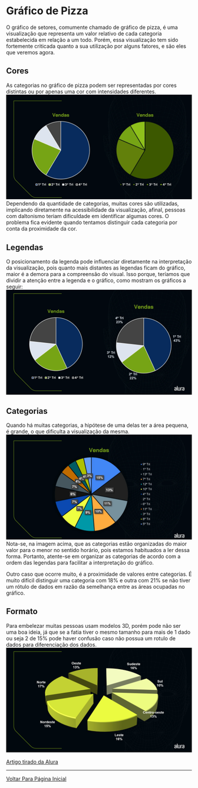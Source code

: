 # Gráfico de Pizza 
O gráfico de setores, comumente chamado de gráfico de pizza, é uma visualização que representa um valor relativo de cada categoria estabelecida em relação a um todo. Porém, essa visualização tem sido fortemente criticada quanto a sua utilização por alguns fatores, e são eles que veremos agora.

## Cores
As categorias no gráfico de pizza podem ser representadas por cores distintas ou por apenas uma cor com intensidades diferentes.
![Grafico de pizza cores](/ESTATISTICA/ASSETS/graficoDePizza.webp)
Dependendo da quantidade de categorias, muitas cores são utilizadas, implicando diretamente na acessibilidade da visualização, afinal, pessoas com daltonismo teriam dificuldade em identificar algumas cores. O problema fica evidente quando tentamos distinguir cada categoria por conta da proximidade da cor.

## Legendas
O posicionamento da legenda pode influenciar diretamente na interpretação da visualização, pois quanto mais distantes as legendas ficam do gráfico, maior é a demora para a compreensão do visual. Isso porque, teríamos que dividir a atenção entre a legenda e o gráfico, como mostram os gráficos a seguir:
![Formato das legendas no grafico](/ESTATISTICA/ASSETS/formatoLegendasGraficos.webp)

## Categorias
Quando há muitas categorias, a hipótese de uma delas ter a área pequena, é grande, o que dificulta a visualização da mesma.
![Formato de grafico com muitas categorias](/ESTATISTICA/ASSETS/formatoGraficoMuitasCategorias.webp)
Nota-se, na imagem acima, que as categorias estão organizadas do maior valor para o menor no sentido horário, pois estamos habituados a ler dessa forma. Portanto, atente-se em organizar as categorias de acordo com a ordem das legendas para facilitar a interpretação do gráfico.

Outro caso que ocorre muito, é a proximidade de valores entre categorias. É muito difícil distinguir uma categoria com 18% e outra com 21% se não tiver um rótulo de dados em razão da semelhança entre as áreas ocupadas no gráfico.

## Formato
Para embelezar muitas pessoas usam modelos 3D, porém pode não ser uma boa ideia, já que se a fatia tiver o mesmo tamanho para mais de 1 dado ou seja 2 de 15% pode haver confusão caso não possua um rotulo de dados para diferenciação dos dados.
![Exemplo de grafico de pizza 3d](/ESTATISTICA/ASSETS/exemploGraficoPizza3D.jpg)

[Artigo tirado da Alura](https://www.alura.com.br/artigos/grafico-de-pizza?_gl=1*1pg65bv*_ga*MTI0MjAwNDk0Ni4xNzAyMzg5NTU1*_ga_1EPWSW3PCS*MTcwOTA1MjY5OC4xNjcuMS4xNzA5MDU1MDc3LjAuMC4w*_fplc*TVZLSXJjbyUyRnpFZ3Y1eGJQdk1McmR4Q25OeFN3TkNaVFA3dmFlV1VFdmklMkJta0NjaWNZVlowelRUdFQlMkJFUjZDdG51SURNSmxpTzR4eHlWdFRpaGlXMHJ1JTJGUVphWnlkMVVuQWJWQnR3ZE0xVzVleW1ua1FtRUFXRUhRVnVHSWclM0QlM0Q.)


-----------------
[Voltar Para Página Inicial](/README.md)